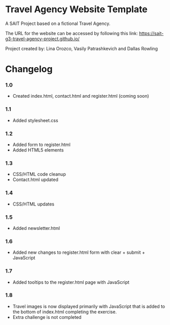 # Travel Agency Website Template

A SAIT Project based on a fictional Travel Agency.

The URL for the website can be accessed by following this link:
https://sait-g3-travel-agency-project.github.io/

Project created by: Lina Orozco, Vasily Patrashkevich and Dallas Rowling

# Changelog 

### 1.0 ###
- Created index.html, contact.html and register.html (coming soon)

### 1.1 ###
- Added stylesheet.css

### 1.2 ###
- Added form to register.html
- Added HTML5 elements 

### 1.3 ###
- CSS/HTML code cleanup
- Contact.html updated

### 1.4 ###
- CSS/HTML updates

### 1.5 ###
- Added newsletter.html

### 1.6 ###
- Added new changes to register.html form with clear + submit + JavaScript

### 1.7 ###
- Added tooltips to the register.html page with JavaScript

### 1.8 ###
- Travel images is now displayed primarily with JavaScript that is added to the bottom of index.html completing the exercise.
- Extra challenge is not completed
